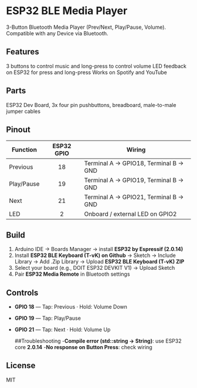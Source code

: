 # ESP32 BLE Media Player
3-Button Bluetooth Media Player (Prev/Next, Play/Pause, Volume). Compatible with any Device via Bluetooth.

## Features
3 buttons to control music and long-press to control volume
LED feedback on ESP32 for press and long-press
Works on Spotify and YouTube 

## Parts
ESP32 Dev Board, 3x four pin pushbuttons, breadboard, male-to-male jumper cables

## Pinout
| Function   | ESP32 GPIO | Wiring                                    |
|------------|:----------:|-------------------------------------------|
| Previous   | 18         | Terminal A → GPIO18, Terminal B → GND     |
| Play/Pause | 19         | Terminal A → GPIO19, Terminal B → GND     |
| Next       | 21         | Terminal A → GPIO21, Terminal B → GND     |
| LED        | 2          | Onboard / external LED on GPIO2           |

## Build
1. Arduino IDE → Boards Manager → install **ESP32 by Espressif (2.0.14)**  
2. Install **ESP32 BLE Keyboard (T-vK) on Github** → Sketch → Include Library → Add .Zip Library → Upload **ESP32 BLE Keyboard (T-vK) ZIP**
3. Select your board (e.g., DOIT ESP32 DEVKIT V1) → Upload Sketch
4. Pair **ESP32 Media Remote** in Bluetooth settings

## Controls
- **GPIO 18** — Tap: Previous · Hold: Volume Down
- **GPIO 19** — Tap: Play/Pause
- **GPIO 21** — Tap: Next · Hold: Volume Up

  ##Troubleshooting
  -**Compile error (std::string → String)**: use ESP32 core **2.0.14**
  -**No response on Button Press**: check wiring

## License
MIT


